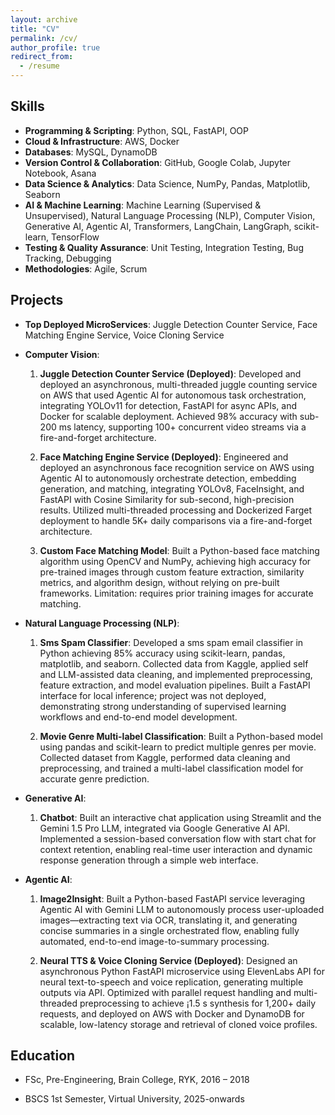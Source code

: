 ```yaml
---
layout: archive
title: "CV"
permalink: /cv/
author_profile: true
redirect_from:
  - /resume
---
```


<!-- {% include base_path %} -->

<!-- Education
======
* Ph.D in Version Control Theory, GitHub University, 2018 (expected)
* M.S. in Jekyll, GitHub University, 2014
* B.S. in GitHub, GitHub University, 2012 -->

<!-- Work experience
======
* Spring 2024: Academic Pages Collaborator
  * GitHub University
  * Duties includes: Updates and improvements to template
  * Supervisor: The Users

* Fall 2015: Research Assistant
  * GitHub University
  * Duties included: Merging pull requests
  * Supervisor: Professor Hub

* Summer 2015: Research Assistant
  * GitHub University
  * Duties included: Tagging issues
  * Supervisor: Professor Git -->
  
<!-- Skills
====== -->
## Skills
* **Programming & Scripting**: Python, SQL, FastAPI, OOP
* **Cloud & Infrastructure**: AWS, Docker
* **Databases**: MySQL, DynamoDB
* **Version Control & Collaboration**: GitHub, Google Colab, Jupyter Notebook, Asana
* **Data Science & Analytics**: Data Science, NumPy, Pandas, Matplotlib, Seaborn
* **AI & Machine Learning**: Machine Learning (Supervised & Unsupervised), Natural Language Processing
(NLP), Computer Vision, Generative AI, Agentic AI, Transformers, LangChain, LangGraph, scikit-learn,
TensorFlow
* **Testing & Quality Assurance**: Unit Testing, Integration Testing, Bug Tracking, Debugging
* **Methodologies**: Agile, Scrum

## Projects
* **Top Deployed MicroServices**: Juggle Detection Counter Service, Face Matching Engine Service,
Voice Cloning Service

* **Computer Vision**:
  1. **Juggle Detection Counter Service (Deployed)**: Developed and deployed an asynchronous,
  multi-threaded juggle counting service on AWS that used Agentic AI for autonomous task orchestration, integrating
  YOLOv11 for detection, FastAPI for async APIs, and Docker for scalable deployment. Achieved 98% accuracy
  with sub-200 ms latency, supporting 100+ concurrent video streams via a fire-and-forget architecture.

  2. **Face Matching Engine Service (Deployed)**: Engineered and deployed an asynchronous face recognition
  service on AWS using Agentic AI to autonomously orchestrate detection, embedding generation, and matching,
  integrating YOLOv8, FaceInsight, and FastAPI with Cosine Similarity for sub-second, high-precision results.
  Utilized multi-threaded processing and Dockerized Farget deployment to handle 5K+ daily comparisons via a
  fire-and-forget architecture.

  3. **Custom Face Matching Model**: Built a Python-based face matching algorithm using OpenCV and
  NumPy, achieving high accuracy for pre-trained images through custom feature extraction, similarity metrics,
  and algorithm design, without relying on pre-built frameworks. Limitation: requires prior training images for
  accurate matching.

* **Natural Language Processing (NLP)**:
  1. **Sms Spam Classifier**: Developed a sms spam email classifier in Python achieving 85% accuracy using
  scikit-learn, pandas, matplotlib, and seaborn. Collected data from Kaggle, applied self and LLM-assisted data
  cleaning, and implemented preprocessing, feature extraction, and model evaluation pipelines. Built a FastAPI
  interface for local inference; project was not deployed, demonstrating strong understanding of supervised learning
  workflows and end-to-end model development.

  2. **Movie Genre Multi-label Classification**: Built a Python-based model using pandas and scikit-learn to
  predict multiple genres per movie. Collected dataset from Kaggle, performed data cleaning and preprocessing, and
  trained a multi-label classification model for accurate genre prediction.

* **Generative AI**:
  1. **Chatbot**: Built an interactive chat application using Streamlit and the Gemini 1.5 Pro LLM, integrated via
  Google Generative AI API. Implemented a session-based conversation flow with start chat for context retention,
  enabling real-time user interaction and dynamic response generation through a simple web interface.

* **Agentic AI**:
  1. **Image2Insight**: Built a Python-based FastAPI service leveraging Agentic AI with Gemini LLM to
  autonomously process user-uploaded images—extracting text via OCR, translating it, and generating concise
  summaries in a single orchestrated flow, enabling fully automated, end-to-end image-to-summary processing.

  2. **Neural TTS & Voice Cloning Service (Deployed)**: Designed an asynchronous Python FastAPI
  microservice using ElevenLabs API for neural text-to-speech and voice replication, generating multiple outputs via
  API. Optimized with parallel request handling and multi-threaded preprocessing to achieve ¡1.5 s synthesis for 1,200+
  daily requests, and deployed on AWS with Docker and DynamoDB for scalable, low-latency storage and retrieval of
  cloned voice profiles.
<!-- 
Education
====== -->
## Education
* FSc, Pre-Engineering, Brain College, RYK, 2016 – 2018

* BSCS 1st Semester, Virtual University, 2025-onwards

<!-- Publications
======
  <ul>{% for post in site.publications reversed %}
    {% include archive-single-cv.html %}
  {% endfor %}</ul>
  
Talks
======
  <ul>{% for post in site.talks reversed %}
    {% include archive-single-talk-cv.html  %}
  {% endfor %}</ul>
  
Teaching
======
  <ul>{% for post in site.teaching reversed %}
    {% include archive-single-cv.html %}
  {% endfor %}</ul> -->
  
<!-- Service and leadership
======
* Currently signed in to 43 different slack teams -->
